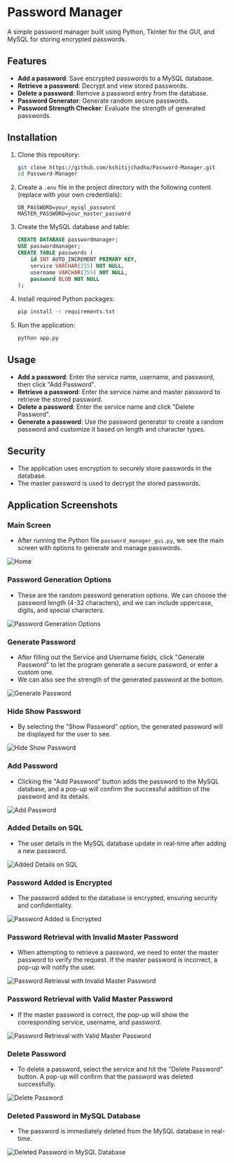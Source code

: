 # Password Manager

A simple password manager built using Python, Tkinter for the GUI, and MySQL for storing encrypted passwords.

## Features

- **Add a password**: Save encrypted passwords to a MySQL database.
- **Retrieve a password**: Decrypt and view stored passwords.
- **Delete a password**: Remove a password entry from the database.
- **Password Generator**: Generate random secure passwords.
- **Password Strength Checker**: Evaluate the strength of generated passwords.

## Installation

1. Clone this repository:
    ```bash
    git clone https://github.com/kshitijchadha/Password-Manager.git
    cd Password-Manager
    ```

2. Create a `.env` file in the project directory with the following content (replace with your own credentials):
    ```plaintext
    DB_PASSWORD=your_mysql_password
    MASTER_PASSWORD=your_master_password
    ```

3. Create the MySQL database and table:
    ```sql
    CREATE DATABASE passwordmanager;
    USE passwordmanager;
    CREATE TABLE passwords (
        id INT AUTO_INCREMENT PRIMARY KEY,
        service VARCHAR(255) NOT NULL,
        username VARCHAR(255) NOT NULL,
        password BLOB NOT NULL
    );
    ```

4. Install required Python packages:
    ```bash
    pip install -r requirements.txt
    ```

5. Run the application:
    ```bash
    python app.py
    ```

## Usage

- **Add a password**: Enter the service name, username, and password, then click "Add Password".
- **Retrieve a password**: Enter the service name and master password to retrieve the stored password.
- **Delete a password**: Enter the service name and click "Delete Password".
- **Generate a password**: Use the password generator to create a random password and customize it based on length and character types.

## Security

- The application uses encryption to securely store passwords in the database.
- The master password is used to decrypt the stored passwords.


## Application Screenshots

### Main Screen
- After running the Python file `password_manager_gui.py`, we see the main screen with options to generate and manage passwords.

![Home](images/Theme.png)

### Password Generation Options
- These are the random password generation options. We can choose the password length (4-32 characters), and we can include uppercase, digits, and special characters.

![Password Generation Options](images/PasswordGenerationOptions.png)

### Generate Password
- After filling out the Service and Username fields, click "Generate Password" to let the program generate a secure password, or enter a custom one.
- We can also see the strength of the generated password at the bottom.

![Generate Password](images/GeneratePassword.png)

### Hide Show Password
- By selecting the "Show Password" option, the generated password will be displayed for the user to see.

![Hide Show Password](images/HideShowPassword.png)

### Add Password
- Clicking the "Add Password" button adds the password to the MySQL database, and a pop-up will confirm the successful addition of the password and its details.

![Add Password](images/AddPassword.png)

### Added Details on SQL
- The user details in the MySQL database update in real-time after adding a new password.

![Added Details on SQL](images/AddedPasswordSQL.png)

### Password Added is Encrypted
- The password added to the database is encrypted, ensuring security and confidentiality.

![Password Added is Encrypted](images/EncryptedPasswordSQL.png)

### Password Retrieval with Invalid Master Password
- When attempting to retrieve a password, we need to enter the master password to verify the request. If the master password is incorrect, a pop-up will notify the user.

![Password Retrieval with Invalid Master Password](images/RetrievalInvalidMasterPassword.png)

### Password Retrieval with Valid Master Password
- If the master password is correct, the pop-up will show the corresponding service, username, and password.

![Password Retrieval with Valid Master Password](images/RetrievalValidMasterPassword.png)

### Delete Password
- To delete a password, select the service and hit the "Delete Password" button. A pop-up will confirm that the password was deleted successfully.

![Delete Password](images/DeletePassword.png)

### Deleted Password in MySQL Database
- The password is immediately deleted from the MySQL database in real-time.

![Deleted Password in MySQL Database](images/PasswordDeletedSQL.png)
